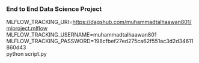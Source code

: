 ### End to End Data Science Project 
MLFLOW_TRACKING_URI=https://dagshub.com/muhammadtalhaawan801/mlproject.mlflow \
MLFLOW_TRACKING_USERNAME=muhammadtalhaawan801 \
MLFLOW_TRACKING_PASSWORD=198cfbef27ed275ca62f551ac3d2d34611860d43 \
python script.py